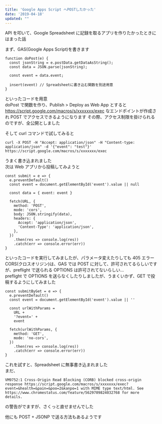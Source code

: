 ```yaml
---
title: 'Google Apps Script へPOSTしたかった'
date: '2019-04-18'
updated: ""
---
```


API を叩いて、Google Spreadsheet に記録を取るアプリを作りたかったときにはまった話

まず、GAS(Google Apps Script)を書きます

```
function doPost(e) {
  const jsonString = e.postData.getDataAsString();
  const data = JSON.parse(jsonString);

  const event = data.event;

  insert(event) // Spreadsheetに書き込む関数を別途用意
}
```

といったコードを用意  
doPost で関数を作り、Publish > Deploy as Web App とすると
https://script.google.com/macros/s/xxxxxxx/exec なエンドポイントが作成され POST でアクセスできるようになります
その際、アクセス制限を掛けられるのですが、全公開としました

そして curl コマンドで試してみると

```
curl -X POST -H "Accept: application/json" -H "Content-type: application/json" -d '{"event": "test"}' https://script.google.com/macros/s/xxxxxxx/exec
```

うまく書き込まれました  
次は Web アプリから投稿してみようと

```
const submit = e => {
  e.preventDefault()
  const event = document.getElementById('event').value || null

  const data = { event: event }

  fetch(URL, {
    method: 'POST',
    mode: 'cors',
    body: JSON.stringify(data),
    headers: {
      Accept: 'application/json',
      'Content-Type': 'application/json',
    },
  })
    .then(res => console.log(res))
    .catch(err => console.error(err))
}
```

といったコードを実行してみましたが、パラメータ変えたりしても 405 エラー  
CORS(クロスオリジン)は、GAS では POST に対して、許可されてるらしいですが、preflight で送られる OPTIONS は許可されてないらしい...  
preflight で OPTIONS を送らなくしたりしましたが、うまくいかず、GET で投稿するようにしてみました

```
const submitByGet = e => {
  e.preventDefault()
  const event = document.getElementById('event').value || ''

  const urlWithParams =
    URL +
    '?event=' +
    event

  fetch(urlWithParams, {
    method: 'GET',
    mode: 'no-cors',
  })
    .then(res => console.log(res))
    .catch(err => console.error(err))
}
```

これを試すと、Spreadsheet に無事書き込まれました  
まだ、

```
VM9752:1 Cross-Origin Read Blocking (CORB) blocked cross-origin response https://script.google.com/macros/s/xxxxxxx/exec?event=&health=&pain=&poo=2&kanpo=1 with MIME type text/html. See https://www.chromestatus.com/feature/5629709824032768 for more details.
```

の警告がでますが、さくっと直せませんでした

他にも POST + JSONP で送る方法もあるようです
